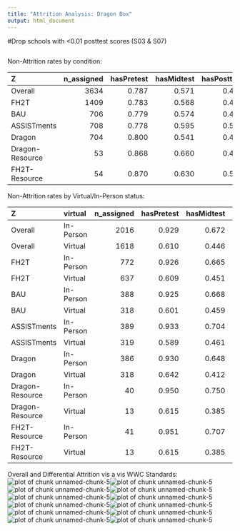 ```yaml
---
title: "Attrition Analysis: Dragon Box"
output: html_document
---
```








#Drop schools with <0.01 posttest scores (S03 & S07)


```
````
Non-Attrition rates by condition:


|Z               | n_assigned| hasPretest| hasMidtest| hasPosttest| hasDelayed| hasStatetest|
|:---------------|----------:|----------:|----------:|-----------:|----------:|------------:|
|Overall         |       3634|      0.787|      0.571|       0.488|      0.343|        0.739|
|FH2T            |       1409|      0.783|      0.568|       0.493|      0.345|        0.739|
|BAU             |        706|      0.779|      0.574|       0.493|      0.333|        0.725|
|ASSISTments     |        708|      0.778|      0.595|       0.500|      0.357|        0.766|
|Dragon          |        704|      0.800|      0.541|       0.463|      0.310|        0.730|
|Dragon-Resource |         53|      0.868|      0.660|       0.434|      0.472|        0.736|
|FH2T-Resource   |         54|      0.870|      0.630|       0.537|      0.556|        0.685|

Non-Attrition rates by Virtual/In-Person status:

|Z               |virtual   | n_assigned| hasPretest| hasMidtest| hasPosttest| hasDelayed| hasStatetest|
|:---------------|:---------|----------:|----------:|----------:|-----------:|----------:|------------:|
|Overall         |In-Person |       2016|      0.929|      0.672|       0.575|      0.414|        0.815|
|Overall         |Virtual   |       1618|      0.610|      0.446|       0.379|      0.255|        0.643|
|FH2T            |In-Person |        772|      0.926|      0.665|       0.580|      0.420|        0.811|
|FH2T            |Virtual   |        637|      0.609|      0.451|       0.386|      0.254|        0.651|
|BAU             |In-Person |        388|      0.925|      0.668|       0.570|      0.379|        0.786|
|BAU             |Virtual   |        318|      0.601|      0.459|       0.399|      0.277|        0.651|
|ASSISTments     |In-Person |        389|      0.933|      0.704|       0.589|      0.437|        0.841|
|ASSISTments     |Virtual   |        319|      0.589|      0.461|       0.392|      0.260|        0.674|
|Dragon          |In-Person |        386|      0.930|      0.648|       0.565|      0.386|        0.834|
|Dragon          |Virtual   |        318|      0.642|      0.412|       0.340|      0.217|        0.604|
|Dragon-Resource |In-Person |         40|      0.950|      0.750|       0.500|      0.525|        0.800|
|Dragon-Resource |Virtual   |         13|      0.615|      0.385|       0.231|      0.308|        0.538|
|FH2T-Resource   |In-Person |         41|      0.951|      0.707|       0.585|      0.585|        0.780|
|FH2T-Resource   |Virtual   |         13|      0.615|      0.385|       0.385|      0.462|        0.385|


Overall and Differential Attrition vis a vis WWC Standards:
![plot of chunk unnamed-chunk-5](figure/unnamed-chunk-5-1.png)![plot of chunk unnamed-chunk-5](figure/unnamed-chunk-5-2.png)![plot of chunk unnamed-chunk-5](figure/unnamed-chunk-5-3.png)![plot of chunk unnamed-chunk-5](figure/unnamed-chunk-5-4.png)![plot of chunk unnamed-chunk-5](figure/unnamed-chunk-5-5.png)![plot of chunk unnamed-chunk-5](figure/unnamed-chunk-5-6.png)![plot of chunk unnamed-chunk-5](figure/unnamed-chunk-5-7.png)![plot of chunk unnamed-chunk-5](figure/unnamed-chunk-5-8.png)![plot of chunk unnamed-chunk-5](figure/unnamed-chunk-5-9.png)![plot of chunk unnamed-chunk-5](figure/unnamed-chunk-5-10.png)![plot of chunk unnamed-chunk-5](figure/unnamed-chunk-5-11.png)![plot of chunk unnamed-chunk-5](figure/unnamed-chunk-5-12.png)
